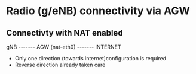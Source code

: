 # Radio (g/eNB) connectivity via AGW

## Connectivty with NAT enabled

gNB ------- AGW (nat-eth0) ------- INTERNET

* Only one direction (towards internet)configuration is required
* Reverse direction already taken care
